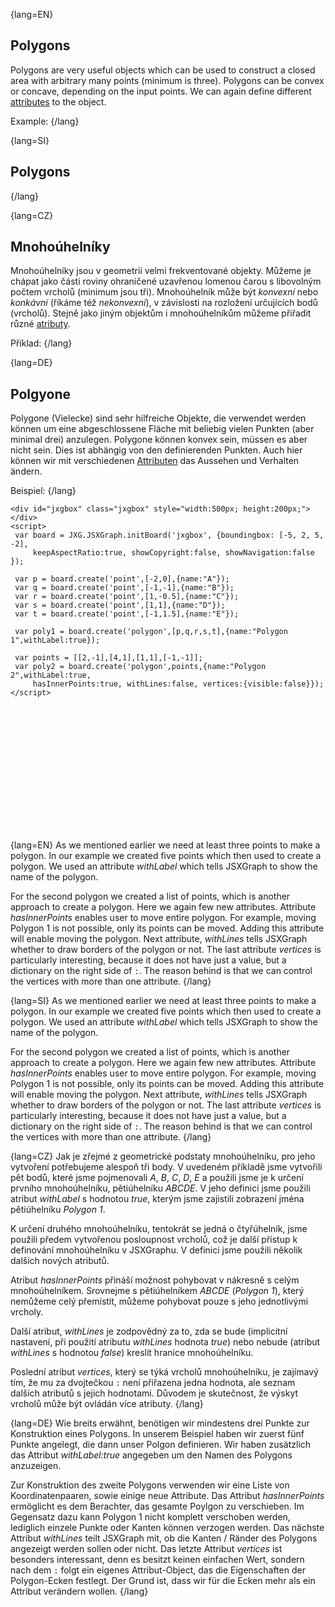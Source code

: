 {lang=EN}
## Polygons

Polygons are very useful objects which can be used to construct a closed area with arbitrary many points (minimum is three).
Polygons can be convex or concave, depending on the input points. We can again define different [attributes](https://jsxgraph.org/docs/symbols/Polygon.html)
to the object.

Example:
{/lang}

{lang=SI}
## Polygons
{/lang}

{lang=CZ}
## Mnohoúhelníky

Mnohoúhelníky jsou v geometrii velmi frekventované objekty. Můžeme je chápat jako části roviny ohraničené uzavřenou
lomenou čarou s libovolným počtem vrcholů (minimum jsou tři). Mnohoúhelník může být *konvexní* nebo *konkávní* (říkáme též *nekonvexní*),
v závislosti na rozložení určujících bodů (vrcholů). Stejně jako jiným objektům i mnohoúhelníkům můžeme přiřadit různé
[atributy](https://jsxgraph.org/docs/symbols/Polygon.html).

Příklad:
{/lang}

{lang=DE}
## Polgyone

Polygone (Vielecke) sind sehr hilfreiche Objekte, die verwendet werden können um eine abgeschlossene
Fläche mit beliebig vielen Punkten (aber minimal drei) anzulegen.
Polygone können konvex sein, müssen es aber nicht sein. Dies ist abhängig von den definierenden Punkten.
Auch hier können wir mit verschiedenen [Attributen](https://jsxgraph.org/docs/symbols/Polygon.html)
das Aussehen und Verhalten ändern.

Beispiel:
{/lang}


```JS
<div id="jxgbox" class="jxgbox" style="width:500px; height:200px;"></div>
<script>
 var board = JXG.JSXGraph.initBoard('jxgbox', {boundingbox: [-5, 2, 5, -2],
     keepAspectRatio:true, showCopyright:false, showNavigation:false });

 var p = board.create('point',[-2,0],{name:"A"});
 var q = board.create('point',[-1,-1],{name:"B"});
 var r = board.create('point',[1,-0.5],{name:"C"});
 var s = board.create('point',[1,1],{name:"D"});
 var t = board.create('point',[-1,1.5],{name:"E"});

 var poly1 = board.create('polygon',[p,q,r,s,t],{name:"Polygon 1",withLabel:true});

 var points = [[2,-1],[4,1],[1,1],[-1,-1]];
 var poly2 = board.create('polygon',points,{name:"Polygon 2",withLabel:true,
     hasInnerPoints:true, withLines:false, vertices:{visible:false}});
</script>
```

<div id="jxgbox" class="jxgbox" style="width:500px; height:200px;"></div>
<script>
 var board = JXG.JSXGraph.initBoard('jxgbox', {boundingbox: [-5, 2, 5, -2],keepAspectRatio:true, showCopyright:false, showNavigation:false });
 var p = board.create('point',[-2,0],{name:"A"});
 var q = board.create('point',[-1,-1],{name:"B"});
 var r = board.create('point',[1,-0.5],{name:"C"});
 var s = board.create('point',[1,1],{name:"D"});
 var t = board.create('point',[-1,1.5],{name:"E"});
 var poly1 = board.create('polygon',[p,q,r,s,t],{name:"Polygon 1",withLabel:true});
 var points = [[2,-1],[4,1],[1,1],[-1,-1]];
 var poly2 = board.create('polygon',points,{name:"Polygon 2",withLabel:true,hasInnerPoints:true, withLines:false, vertices:{visible:false}});
</script>

{lang=EN}
As we mentioned earlier we need at least three points to make a polygon. In our example we created five points which then used
to create a polygon. We used an attribute _withLabel_ which tells JSXGraph to show the name of the polygon.

For the second polygon we created a list of points, which is another approach to create a polygon. Here we again few new
attributes. Attribute _hasInnerPoints_ enables user to move entire polygon. For example, moving Polygon 1 is not possible,
only its points can be moved. Adding this attribute will enable moving the polygon.
Next attribute, _withLines_ tells JSXGraph whether to draw borders of the polygon or not. The last attribute _vertices_ is
particularly interesting, because it does not have just a value, but a dictionary on the right side of `:`. The reason behind
is that we can control the vertices with more than one attribute.
{/lang}

{lang=SI}
As we mentioned earlier we need at least three points to make a polygon. In our example we created five points which then used
to create a polygon. We used an attribute _withLabel_ which tells JSXGraph to show the name of the polygon.

For the second polygon we created a list of points, which is another approach to create a polygon. Here we again few new
attributes. Attribute _hasInnerPoints_ enables user to move entire polygon. For example, moving Polygon 1 is not possible,
only its points can be moved. Adding this attribute will enable moving the polygon.
Next attribute, _withLines_ tells JSXGraph whether to draw borders of the polygon or not. The last attribute _vertices_ is
particularly interesting, because it does not have just a value, but a dictionary on the right side of `:`. The reason behind
is that we can control the vertices with more than one attribute.
{/lang}

{lang=CZ}
Jak je zřejmé z geometrické podstaty mnohoúhelníku, pro jeho vytvoření potřebujeme alespoň tři body.
V uvedeném příkladě jsme vytvořili pět bodů, které jsme pojmenovali *A*, *B*, *C*, *D*, *E* a použili jsme je
k určení prvního mnohoúhelníku, pětiúhelníku *ABCDE*. V jeho definici jsme použili atribut _withLabel_ s hodnotou _true_, kterým
jsme zajistili zobrazení jména pětiúhelníku *Polygon 1*.

K určení druhého mnohoúhelníku, tentokrát se jedná o čtyřúhelník, jsme použili předem vytvořenou posloupnost vrcholů, což je
další přístup k definování mnohoúhelníku v JSXGraphu. V definici jsme použili několik dalších nových atributů.

Atribut _hasInnerPoints_ přináší možnost pohybovat v nákresně s celým mnohoúhelníkem. Srovnejme s pětiúhelníkem *ABCDE* (*Polygon 1*),
který nemůžeme celý přemístit, můžeme pohybovat pouze s jeho jednotlivými vrcholy.

Další atribut, _withLines_ je zodpovědný za to, zda se bude (implicitní nastavení, při použití atributu _withLines_ hodnota *true*)
nebo nebude (atribut _withLines_ s hodnotou *false*) kreslit hranice mnohoúhelníku.

Poslední atribut _vertices_, který se týká vrcholů mnohoúhelníku, je zajímavý tím, že mu za dvojtečkou `:` není přiřazena
jedna hodnota, ale seznam dalších atributů s jejich hodnotami. Důvodem je skutečnost, že výskyt vrcholů může být ovládán více atributy.
{/lang}

{lang=DE}
Wie breits erwähnt, benötigen wir mindestens drei Punkte zur Konstruktion eines Polygons.
In unserem Beispiel haben wir zuerst fünf Punkte angelegt, die dann unser Polgon definieren.
Wir haben zusätzlich das Attribut _withLabel:true_ angegeben um den Namen des Polygons anzuzeigen.

Zur Konstruktion des zweite Polygons verwenden wir eine Liste von Koordinatenpaaren, sowie einige neue Attribute.
Das Attribut _hasInnerPoints_ ermöglicht es dem Berachter, das gesamte Poylgon zu verschieben.
Im Gegensatz dazu kann Polygon 1 nicht komplett verschoben werden, lediglich einzele Punkte oder Kanten
können verzogen werden.
Das nächste Attribut _withLines_ teilt JSXGraph mit, ob die Kanten / Ränder des Polygons angezeigt werden sollen oder nicht.
Das letzte Attribut _vertices_ ist besonders interessant, denn es besitzt keinen einfachen Wert, sondern nach dem `:` folgt
ein eigenes Attribut-Object, das die Eigenschaften der Polygon-Ecken festlegt. Der Grund ist, dass wir für die Ecken
mehr als ein Attribut verändern wollen.
{/lang}
